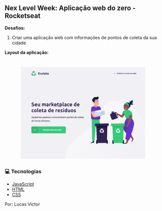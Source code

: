 ## Nex Level Week: Aplicação web do zero - Rocketseat

**Desafios:**

1. Criar uma aplicação web com informações de pontos de coleta da sua cidade

**Layout da aplicação:**

<h1 align="center">
    <img alt="MagicJvers" src="./challenges/design-complete.png" width="400px" />
</h1>

### :computer: Tecnologias

- [JavaScript](https://www.javascript.com)
- [HTML](https://www.w3.org)
- [CSS](https://www.w3.org/Style/CSS/Overview.en.html)

Por: Lucas Victor 